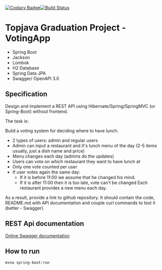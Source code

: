 [![Codacy Badge](https://app.codacy.com/project/badge/Grade/a1a489c11f75419691829c2ff4cda1af)](https://www.codacy.com/gh/nut-3/votingapp/dashboard?utm_source=github.com&amp;utm_medium=referral&amp;utm_content=nut-3/votingapp&amp;utm_campaign=Badge_Grade)[![Build Status](https://app.travis-ci.com/nut-3/votingapp.svg?branch=master)](https://app.travis-ci.com/nut-3/votingapp)

Topjava Graduation Project - VotingApp 
===============================
 - Spring Boot
 - Jackson
 - Lombok
 - H2 Database
 - Spring Data JPA
 - Swagger/ OpenAPI 3.0

## Specification
Design and implement a REST API using Hibernate/Spring/SpringMVC (or Spring-Boot) without frontend.

The task is:

Build a voting system for deciding where to have lunch.

 - 2 types of users: admin and regular users
 - Admin can input a restaurant and it's lunch menu of the day (2-5 items usually, just a dish name and price)
 - Menu changes each day (admins do the updates)
 - Users can vote on which restaurant they want to have lunch at
 - Only one vote counted per user
 - If user votes again the same day:
   - If it is before 11:00 we assume that he changed his mind.
   - If it is after 11:00 then it is too late, vote can't be changed
Each restaurant provides a new menu each day.

As a result, provide a link to github repository. It should contain the code, README.md with API documentation and couple curl commands to test it (better - Swagger).

## REST Api documentation
[Online Swagger documentation](https://app.swaggerhub.com/apis-docs/nut-3/topjava-votingapp/1.0)

## How to run
```mvnw spring-boot:run```

